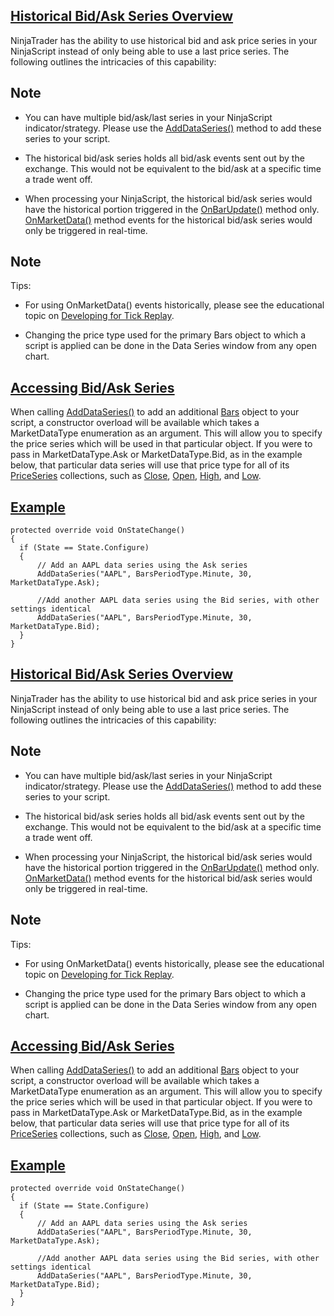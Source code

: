 ## [Historical Bid/Ask Series Overview](https://developer.ninjatrader.com/docs/desktop/using_historical_bid_ask_serie\#historical-bid/ask-series-overview)

NinjaTrader has the ability to use historical bid and ask price series in your NinjaScript instead of only being able to use a last price series. The following outlines the intricacies of this capability:

## Note

- You can have multiple bid/ask/last series in your NinjaScript indicator/strategy. Please use the [AddDataSeries()](https://developer.ninjatrader.com/docs/desktop/adddataseries) method to add these series to your script.

- The historical bid/ask series holds all bid/ask events sent out by the exchange. This would not be equivalent to the bid/ask at a specific time a trade went off.

- When processing your NinjaScript, the historical bid/ask series would have the historical portion triggered in the [OnBarUpdate()](https://developer.ninjatrader.com/docs/desktop/onbarupdate) method only. [OnMarketData()](https://developer.ninjatrader.com/docs/desktop/onmarketdata) method events for the historical bid/ask series would only be triggered in real-time.


## Note

Tips:

- For using OnMarketData() events historically, please see the educational topic on [Developing for Tick Replay](https://developer.ninjatrader.com/docs/desktop/developing_for_tick_replay).

- Changing the price type used for the primary Bars object to which a script is applied can be done in the Data Series window from any open chart.


## [Accessing Bid/Ask Series](https://developer.ninjatrader.com/docs/desktop/using_historical_bid_ask_serie\#accessing-bid/ask-series)

When calling [AddDataSeries()](https://developer.ninjatrader.com/docs/desktop/adddataseries) to add an additional [Bars](https://developer.ninjatrader.com/docs/desktop/bars) object to your script, a constructor overload will be available which takes a MarketDataType enumeration as an argument. This will allow you to specify the price series which will be used in that particular object. If you were to pass in MarketDataType.Ask or MarketDataType.Bid, as in the example below, that particular data series will use that price type for all of its [PriceSeries](https://developer.ninjatrader.com/docs/desktop/priceseries) collections, such as [Close](https://developer.ninjatrader.com/docs/desktop/close), [Open](https://developer.ninjatrader.com/docs/desktop/open), [High](https://developer.ninjatrader.com/docs/desktop/high), and [Low](https://developer.ninjatrader.com/docs/desktop/low).

## [Example](https://developer.ninjatrader.com/docs/desktop/using_historical_bid_ask_serie\#example)

```jsx-150469391 csharp
protected override void OnStateChange()
{
  if (State == State.Configure)
  {
      // Add an AAPL data series using the Ask series
      AddDataSeries("AAPL", BarsPeriodType.Minute, 30, MarketDataType.Ask);

      //Add another AAPL data series using the Bid series, with other settings identical
      AddDataSeries("AAPL", BarsPeriodType.Minute, 30, MarketDataType.Bid);
  }
}

```

## [Historical Bid/Ask Series Overview](https://developer.ninjatrader.com/docs/desktop/using_historical_bid_ask_serie\#historical-bid/ask-series-overview)

NinjaTrader has the ability to use historical bid and ask price series in your NinjaScript instead of only being able to use a last price series. The following outlines the intricacies of this capability:

## Note

- You can have multiple bid/ask/last series in your NinjaScript indicator/strategy. Please use the [AddDataSeries()](https://developer.ninjatrader.com/docs/desktop/adddataseries) method to add these series to your script.

- The historical bid/ask series holds all bid/ask events sent out by the exchange. This would not be equivalent to the bid/ask at a specific time a trade went off.

- When processing your NinjaScript, the historical bid/ask series would have the historical portion triggered in the [OnBarUpdate()](https://developer.ninjatrader.com/docs/desktop/onbarupdate) method only. [OnMarketData()](https://developer.ninjatrader.com/docs/desktop/onmarketdata) method events for the historical bid/ask series would only be triggered in real-time.


## Note

Tips:

- For using OnMarketData() events historically, please see the educational topic on [Developing for Tick Replay](https://developer.ninjatrader.com/docs/desktop/developing_for_tick_replay).

- Changing the price type used for the primary Bars object to which a script is applied can be done in the Data Series window from any open chart.


## [Accessing Bid/Ask Series](https://developer.ninjatrader.com/docs/desktop/using_historical_bid_ask_serie\#accessing-bid/ask-series)

When calling [AddDataSeries()](https://developer.ninjatrader.com/docs/desktop/adddataseries) to add an additional [Bars](https://developer.ninjatrader.com/docs/desktop/bars) object to your script, a constructor overload will be available which takes a MarketDataType enumeration as an argument. This will allow you to specify the price series which will be used in that particular object. If you were to pass in MarketDataType.Ask or MarketDataType.Bid, as in the example below, that particular data series will use that price type for all of its [PriceSeries](https://developer.ninjatrader.com/docs/desktop/priceseries) collections, such as [Close](https://developer.ninjatrader.com/docs/desktop/close), [Open](https://developer.ninjatrader.com/docs/desktop/open), [High](https://developer.ninjatrader.com/docs/desktop/high), and [Low](https://developer.ninjatrader.com/docs/desktop/low).

## [Example](https://developer.ninjatrader.com/docs/desktop/using_historical_bid_ask_serie\#example)

```jsx-150469391 csharp
protected override void OnStateChange()
{
  if (State == State.Configure)
  {
      // Add an AAPL data series using the Ask series
      AddDataSeries("AAPL", BarsPeriodType.Minute, 30, MarketDataType.Ask);

      //Add another AAPL data series using the Bid series, with other settings identical
      AddDataSeries("AAPL", BarsPeriodType.Minute, 30, MarketDataType.Bid);
  }
}

```